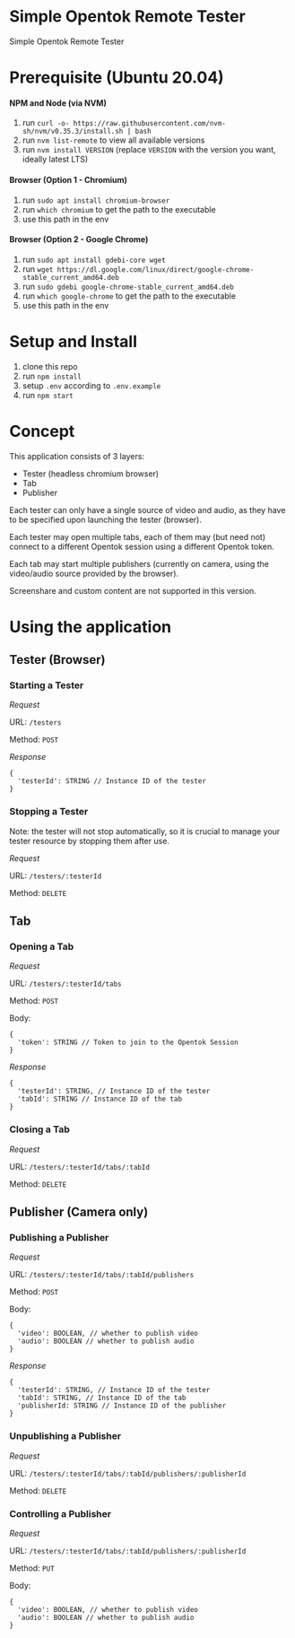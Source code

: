 # Simple Opentok Remote Tester
Simple Opentok Remote Tester

# Prerequisite (Ubuntu 20.04)
#### NPM and Node (via NVM)
1. run `curl -o- https://raw.githubusercontent.com/nvm-sh/nvm/v0.35.3/install.sh | bash`
2. run `nvm list-remote` to view all available versions
3. run `nvm install VERSION` (replace `VERSION` with the version you want, ideally latest LTS)

#### Browser (Option 1 - Chromium)
1. run `sudo apt install chromium-browser`
2. run `which chromium` to get the path to the executable
3. use this path in the env

#### Browser (Option 2 - Google Chrome)
1. run `sudo apt install gdebi-core wget`
2. run `wget https://dl.google.com/linux/direct/google-chrome-stable_current_amd64.deb`
3. run `sudo gdebi google-chrome-stable_current_amd64.deb`
4. run `which google-chrome` to get the path to the executable
5. use this path in the env

# Setup and Install
1. clone this repo
2. run `npm install`
3. setup `.env` according to `.env.example`
4. run `npm start`

# Concept
This application consists of 3 layers:
- Tester (headless chromium browser)
- Tab
- Publisher

Each tester can only have a single source of video and audio, as they have to be specified upon launching the tester (browser).

Each tester may open multiple tabs, each of them may (but need not) connect to a different Opentok session using a different Opentok token.

Each tab may start multiple publishers (currently on camera, using the video/audio source provided by the browser).

Screenshare and custom content are not supported in this version.


# Using the application

## Tester (Browser)

### Starting a Tester
*Request*

URL: `/testers`

Method: `POST`

*Response*

```
{
  'testerId': STRING // Instance ID of the tester
}
```

### Stopping a Tester
Note: the tester will not stop automatically, so it is crucial to manage your tester resource by stopping them after use.

*Request*

URL: `/testers/:testerId`

Method: `DELETE`

## Tab

### Opening a Tab
*Request*

URL: `/testers/:testerId/tabs`

Method: `POST`

Body:

```
{
  'token': STRING // Token to join to the Opentok Session
}
```

*Response*

```
{
  'testerId': STRING, // Instance ID of the tester
  'tabId': STRING // Instance ID of the tab
}
```

### Closing a Tab
*Request*

URL: `/testers/:testerId/tabs/:tabId`

Method: `DELETE`

## Publisher (Camera only)

### Publishing a Publisher
*Request*

URL: `/testers/:testerId/tabs/:tabId/publishers`

Method: `POST`

Body:

```
{
  'video': BOOLEAN, // whether to publish video
  'audio': BOOLEAN // whether to publish audio
}
```

*Response*

```
{
  'testerId': STRING, // Instance ID of the tester
  'tabId': STRING, // Instance ID of the tab
  'publisherId: STRING // Instance ID of the publisher
}
```

### Unpublishing a Publisher
*Request*

URL: `/testers/:testerId/tabs/:tabId/publishers/:publisherId`

Method: `DELETE`

### Controlling a Publisher
*Request*

URL: `/testers/:testerId/tabs/:tabId/publishers/:publisherId`

Method: `PUT`

Body:

```
{
  'video': BOOLEAN, // whether to publish video
  'audio': BOOLEAN // whether to publish audio
}
```